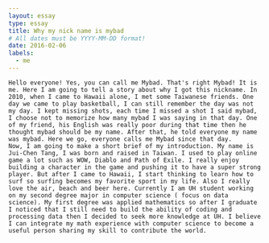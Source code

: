 ```yaml
---
layout: essay
type: essay
title: Why my nick name is mybad
# All dates must be YYYY-MM-DD format!
date: 2016-02-06
labels:
  - me
---
```

	Hello everyone! Yes, you can call me Mybad. That's right Mybad! It is me. Here I am going to tell a story about why I got this nickname. In 2010, when I came to Hawaii alone, I met some Taiwanese friends. One day we came to play basketball, I can still remember the day was not my day. I kept missing shots, each time I missed a shot I said mybad, I choose not to memorize how many mybad I was saying in that day. One of my friend, his English was really poor during that time then he thought mybad should be my name. After that, he told everyone my name was mybad. Here we go, everyone calls me Mybad since that day.
	Now, I am going to make a short brief of my introduction. My name is Jui-Chen Tang, I was born and raised in Taiwan. I used to play online game a lot such as WOW, Diablo and Path of Exile. I really enjoy building a character in the game and pushing it to have a super strong player. But after I came to Hawaii, I start thinking to learn how to surf so surfing becomes my favorite sport in my life. Also I really love the air, beach and beer here. Currently I am UH student working on my second degree major in computer science ( focus on data science). My first degree was applied mathematics so after I graduate I noticed that I still need to build the ability of coding and processing data then I decided to seek more knowledge at UH. I believe I can integrate my math experience with computer science to become a useful person sharing my skill to contribute the world.  
